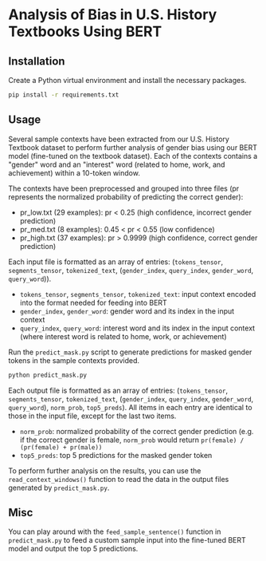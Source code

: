 # Analysis of Bias in U.S. History Textbooks Using BERT

## Installation

Create a Python virtual environment and install the necessary packages.

```bash
pip install -r requirements.txt
```

## Usage

Several sample contexts have been extracted from our U.S. History Textbook dataset to perform further analysis of gender bias using our BERT model (fine-tuned on the textbook dataset). Each of the contexts contains a "gender" word and an "interest" word (related to home, work, and achievement) within a 10-token window.

The contexts have been preprocessed and grouped into three files (pr represents the normalized probability of predicting the correct gender):
- pr_low.txt (29 examples): pr < 0.25 (high confidence, incorrect gender prediction)
- pr_med.txt (8 examples): 0.45 < pr < 0.55 (low confidence)
- pr_high.txt (37 examples): pr > 0.9999 (high confidence, correct gender prediction)

Each input file is formatted as an array of entries: (`tokens_tensor`, `segments_tensor`, `tokenized_text`, (`gender_index`, `query_index`, `gender_word`, `query_word`)). 
- `tokens_tensor`, `segments_tensor`, `tokenized_text`: input context encoded into the format needed for feeding into BERT
- `gender_index`, `gender_word`: gender word and its index in the input context
- `query_index`, `query_word`: interest word and its index in the input context (where interest word is related to home, work, or achievement)

Run the `predict_mask.py` script to generate predictions for masked gender tokens in the sample contexts provided.

```bash
python predict_mask.py
```

Each output file is formatted as an array of entries: (`tokens_tensor`, `segments_tensor`, `tokenized_text`, (`gender_index`, `query_index`, `gender_word`, `query_word`), `norm_prob`, `top5_preds`). All items in each entry are identical to those in the input file, except for the last two items.
- `norm_prob`: normalized probability of the correct gender prediction (e.g. if the correct gender is female, `norm_prob` would return `pr(female) / (pr(female) + pr(male))`
- `top5_preds`: top 5 predictions for the masked gender token

To perform further analysis on the results, you can use the `read_context_windows()` function to read the data in the output files generated by `predict_mask.py`.

## Misc

You can play around with the `feed_sample_sentence()` function in `predict_mask.py` to feed a custom sample input into the fine-tuned BERT model and output the top 5 predictions.